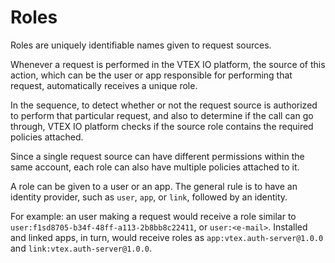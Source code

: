 # Roles

Roles are uniquely identifiable names given to request sources. 

Whenever a request is performed in the VTEX IO platform, the source of this action, which can be the user or app responsible for performing that request, automatically receives a unique role.

In the sequence, to detect whether or not the request source is authorized to perform that particular request, and also to determine if the call can go through, VTEX IO platform checks if the source role contains the required policies attached.
<div class="alert alert-info">
Since a single request source can have different permissions within the same account, each role can also have multiple policies attached to it.</div>

A role can be given to a user or an app. The general rule is to have an identity provider, such as `user`, `app`, or `link`, followed by an identity.

For example: an user making a request would receive a role similar to `user:f1sd8705-b34f-48ff-a113-2b8bb8c22411`, or `user:<e-mail>`. Installed and linked apps, in turn, would receive roles as `app:vtex.auth-server@1.0.0` and `link:vtex.auth-server@1.0.0`.
